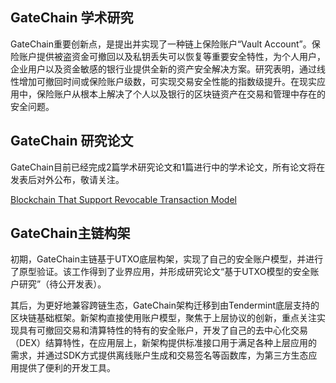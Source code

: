 

## GateChain 学术研究 ##

<!--在学术研究方面，GateChain最主要的发明是链上保险账户“Vault Account”，保险账户具有被盗资金可撤回以及私钥丢失可以恢复等重要安全特性，可以为个人用户，企业用户以及资金敏感的银行业提供全新的资产安全解决方案。研究显示，通过线性增加可撤回时间或增加保险账户级数，可以获得指数级的安全性能提升。因此在现实应用中可以从根本上解决个人以及银行的区块链资产存储安全问题。学术研究论文请在公布后查看。-->


GateChain重要创新点，是提出并实现了一种链上保险账户“Vault Account”。保险账户提供被盗资金可撤回以及私钥丢失可以恢复等重要安全特性，为个人用户，企业用户以及资金敏感的银行业提供全新的资产安全解决方案。研究表明，通过线性增加可撤回时间或保险账户级数，可实现交易安全性能的指数级提升。在现实应用中，保险账户从根本上解决了个人以及银行的区块链资产在交易和管理中存在的安全问题。



## GateChain 研究论文 ##

GateChain目前已经完成2篇学术研究论文和1篇进行中的学术论文，所有论文将在发表后对外公布，敬请关注。

[Blockchain That Support Revocable Transaction Model](https://arxiv.org/abs/2001.11259)

## GateChain主链构架 ###

<!--GateChain主链初期使用自行开发的UTXO底层构架并在上面实现自己的安全账户模型进行了原型验证，并撰写了基于UTXO模型的安全账户研究论文（将会公开发表）。其后为更好的兼容跨链生态，迁移到由Tendermint底层搭建的区块链基础框架，直接使用账户模型，聚焦上层协议的创新，重点专注于实现具有可撤回交易和清算特性的特有的安全账户，并且开发自己的去中心化交易（DEX）结算特性，构建了完整的应用层，提供标准接口用于满足各种上层应用的需求。并且通过SDK方式提供离线账户生成和交易签名等函数库为第三方生态应用提供方便的开发工具。-->

初期，GateChain主链基于UTXO底层构架，实现了自己的安全账户模型，并进行了原型验证。该工作得到了业界应用，并形成研究论文“基于UTXO模型的安全账户研究”（待公开发表）。

其后，为更好地兼容跨链生态，GateChain架构迁移到由Tendermint底层支持的区块链基础框架。新架构直接使用账户模型，聚焦于上层协议的创新，重点关注实现具有可撤回交易和清算特性的特有的安全账户，开发了自己的去中心化交易（DEX）结算特性，在应用层上，新架构提供标准接口用于满足各种上层应用的需求，并通过SDK方式提供离线账户生成和交易签名等函数库，为第三方生态应用提供了便利的开发工具。



